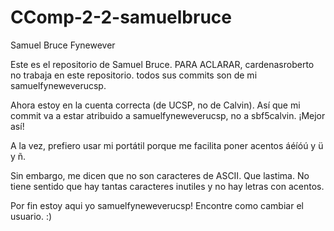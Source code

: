 # CComp-2-2-samuelbruce
Samuel Bruce Fynewever

Este es el repositorio de Samuel Bruce. PARA ACLARAR, cardenasroberto no trabaja en este repositorio. todos sus commits son de mi samuelfyneweverucsp.

Ahora estoy en la cuenta correcta (de UCSP, no de Calvin). Así que mi commit va a estar atribuido a samuelfyneweverucsp, no a sbf5calvin. ¡Mejor así!

A la vez, prefiero usar mi portátil porque me facilita poner acentos áéíóú y ü y ñ. 

Sin embargo, me dicen que no son caracteres de ASCII. Que lastima. No tiene sentido que hay tantas caracteres inutiles y no hay letras con acentos. 

Por fin estoy aqui yo samuelfyneweverucsp! Encontre como cambiar el usuario. :)